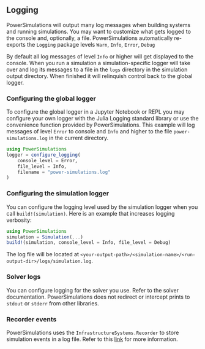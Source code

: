 ## Logging
PowerSimulations will output many log messages when building systems and
running simulations. You may want to customize what gets logged to the console
and, optionally, a file. PowerSimulations automatically re-exports the `Logging` package
levels `Warn`, `Info`, `Error`, `Debug`

By default all log messages of level `Info` or higher will get
displayed to the console.  When you run a simulation a simulation-specific
logger will take over and log its messages to a file in the `logs` directory in
the simulation output directory. When finished it will relinquish control back
to the global logger.

### Configuring the global logger
To configure the global logger in a Jupyter Notebook or REPL you may configure
your own logger with the Julia Logging standard library or use the convenience
function provided by PowerSimulations.  This example will log messages of level
`Error` to console and `Info` and higher to the file
`power-simulations.log` in the current directory.

```julia
using PowerSimulations
logger = configure_logging(
    console_level = Error,
    file_level = Info,
    filename = "power-simulations.log"
)
```

### Configuring the simulation logger
You can configure the logging level used by the simulation logger when you call
`build!(simulation)`.  Here is an example that increases logging verbosity:

```julia
using PowerSimulations
simulation = Simulation(...)
build!(simulation, console_level = Info, file_level = Debug)
```

The log file will be located at `<your-output-path>/<simulation-name>/<run-output-dir>/logs/simulation.log`.


### Solver logs
You can configure logging for the solver you use.  Refer to the solver
documentation.  PowerSimulations does not redirect or intercept prints to
`stdout` or `stderr` from other libraries.


### Recorder events
PowerSimulations uses the `InfrastructureSystems.Recorder` to store simulation
events in a log file.  Refer to this [link](./simulation_recorder.md) for more
information.
